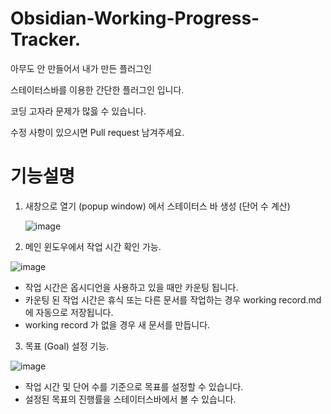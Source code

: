 # Obsidian-Working-Progress-Tracker.

아무도 안 만들어서 내가 만든 플러그인 

스테이터스바를 이용한 간단한 플러그인 입니다.

코딩 고자라 문제가 많읋 수 있습니다.

수정 사항이 있으시면 Pull request 남겨주세요.

# 기능설명 

1. 새창으로 열기 (popup window) 에서 스테이터스 바 생성 (단어 수 계산)

   ![image](https://github.com/user-attachments/assets/c69ea832-19fa-4918-80d7-051f8cdb1f9b)

   
2. 메인 윈도우에서 작업 시간 확인 가능.
   
![image](https://github.com/user-attachments/assets/8bbe360e-177b-49dc-8ccc-9214c3289aaa)


   
   * 작업 시간은 옵시디언을 사용하고 있을 때만 카운팅 됩니다.
   * 카운팅 된 작업 시간은 휴식 또는 다른 문서를 작업하는 경우 working record.md 에 자동으로 저장됩니다.
   * working record 가 없을 경우 새 문서를 만듭니다.
     
3. 목표 (Goal) 설정 기능.

![image](https://github.com/user-attachments/assets/9536a10f-1915-45b9-bf77-db09966287e5)


   * 작업 시간 및 단어 수를 기준으로 목표를 설정할 수 있습니다.
   * 설정된 목표의 진행률을 스테이터스바에서 볼 수 있습니다.
  
 
